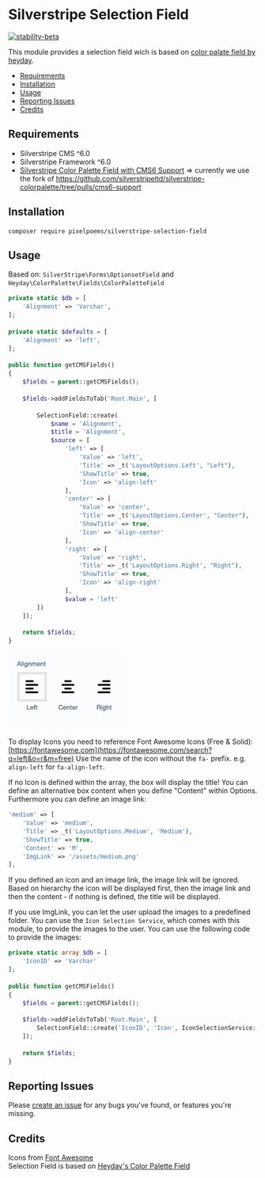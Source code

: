 # Silverstripe Selection Field
[![stability-beta](https://img.shields.io/badge/stability-beta-33bbff.svg)](https://github.com/mkenney/software-guides/blob/master/STABILITY-BADGES.md#beta)

This module provides a selection field wich is based on [color palate field by heyday](https://github.com/heyday/silverstripe-colorpalette).

* [Requirements](#requirements)
* [Installation](#installation)
* [Usage](#usage)
* [Reporting Issues](#reporting-issues)
* [Credits](#credits)

## Requirements

* Silverstripe CMS ^6.0
* Silverstripe Framework ^6.0
* [Silverstripe Color Palette Field with CMS6 Support](https://github.com/heyday/silverstripe-colorpalette)
=> currently we use the fork of https://github.com/silverstripeltd/silverstripe-colorpalette/tree/pulls/cms6-support

## Installation
```
composer require pixelpoems/silverstripe-selection-field
```

## Usage
Based on: `SilverStripe\Forms\OptionsetField` and `Heyday\ColorPalette\Fields\ColorPaletteField`
```php
private static $db = [
    'Alignment' => 'Varchar',
];

private static $defaults = [
    'Alignment' => 'left',
];

public function getCMSFields()
{
    $fields = parent::getCMSFields();

    $fields->addFieldsToTab('Root.Main', [

        SelectionField::create(
            $name = 'Alignment',
            $title = 'Alignment',
            $source = [
                'left' => [
                    'Value' => 'left',
                    'Title' => _t('LayoutOptions.Left', "Left"),
                    'ShowTitle' => true,
                    'Icon' => 'align-left'
                ],
                'center' => [
                    'Value' => 'center',
                    'Title' => _t('LayoutOptions.Center', "Center"),
                    'ShowTitle' => true,
                    'Icon' => 'align-center'
                ],
                'right' => [
                    'Value' => 'right',
                    'Title' => _t('LayoutOptions.Right', "Right"),
                    'ShowTitle' => true,
                    'Icon' => 'align-right'
                ],
                $value = 'left'
        ])
    ]);

    return $fields;
}
```
![example-alignment-fa.png](resources%2Fexample-alignment-fa.png)

To display Icons you need to reference Font Awesome Icons (Free & Solid):
[https://fontawesome.com](https://fontawesome.com/search?q=left&o=r&m=free)
Use the name of the icon without the `fa-` prefix. e.g. `align-left` for `fa-align-left`.


If no Icon is defined within the array, the box will display the title!
You can define an alternative box content when you define "Content" within Options. Furthermore you can define an image link:
```php
'medium' => [
    'Value' => 'medium',
    'Title' => _t('LayoutOptions.Medium', 'Medium'),
    'ShowTitle' => true,
    'Content' => 'M',
    'ImgLink' => '/assets/medium.png'
],
```
If you defined an icon and an image link, the image link will be ignored. Based on hierarchy the icon will be displayed first, then the image link and then the content - if nothing is defined, the title will be displayed.

If you use ImgLink, you can let the user upload the images to a predefined folder. You can use the `Icon Selection Service`,
which comes with this module, to provide the images to the user. You can use the following code to provide the images:
```php
private static array $db = [
    'IconID' => 'Varchar'
];

public function getCMSFields()
{
    $fields = parent::getCMSFields();

    $fields->addFieldsToTab('Root.Main', [
        SelectionField::create('IconID', 'Icon', IconSelectionService::getIconOptions())
    ]);

    return $fields;
}
```


## Reporting Issues
Please [create an issue](https://github.com/pixelpoems/silverstripe-selection-field/issues) for any bugs you've found, or
features you're missing.

## Credits
Icons from [Font Awesome](https://fontawesome.com/) \
Selection Field is based on [Heyday's Color Palette Field](https://github.com/heyday/silverstripe-colorpalette)
